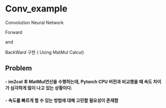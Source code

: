 # Conv_example

Convolution Neural Network

Forward

and 

BackWard 구현 ( Using MatMul Calcul)

## Problem
#### - im2col 후 MatMul연산을 수행하는데, Pytorch CPU 버전과 비교했을 때 속도 차이가 심각하게 많이 나고 있는 상황이다.
#### - 속도를 빠르게 할 수 있는 방법에 대해 고민할 필요성이 존재함
